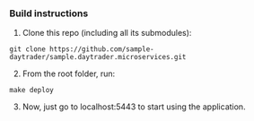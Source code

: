 ### Build instructions

1. Clone this repo (including all its submodules):
```
git clone https://github.com/sample-daytrader/sample.daytrader.microservices.git
```

2. From the root folder, run:
```
make deploy 
```

3. Now, just go to localhost:5443 to start using the application.
